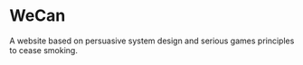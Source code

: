 # WeCan
A website based on persuasive system design and serious games principles to cease smoking. 
